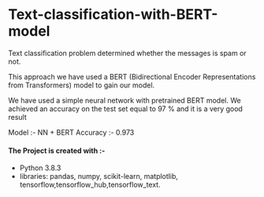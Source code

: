 # Text-classification-with-BERT-model
Text classification problem determined whether the messages is spam or not.

This approach we have used a BERT (Bidirectional Encoder Representations from Transformers) model to gain our model. 

We have used a simple neural network with pretrained BERT model. We achieved an accuracy on the test set equal to 97 % and it is a very good result

Model :- NN + BERT
Accuracy :- 0.973

#### The Project is created with :-
- Python 3.8.3
- libraries: pandas, numpy, scikit-learn, matplotlib, tensorflow,tensorflow_hub,tensorflow_text.

